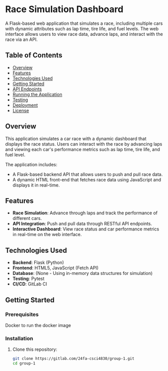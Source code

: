 # Race Simulation Dashboard

A Flask-based web application that simulates a race, including multiple cars with dynamic attributes such as lap time, tire life, and fuel levels. The web interface allows users to view race data, advance laps, and interact with the race via an API.

## Table of Contents

- [Overview](#overview)
- [Features](#features)
- [Technologies Used](#technologies-used)
- [Getting Started](#getting-started)
- [API Endpoints](#api-endpoints)
- [Running the Application](#running-the-application)
- [Testing](#testing)
- [Deployment](#deployment)
- [License](#license)

## Overview

This application simulates a car race with a dynamic dashboard that displays the race status. Users can interact with the race by advancing laps and viewing each car's performance metrics such as lap time, tire life, and fuel level.

The application includes:
- A Flask-based backend API that allows users to push and pull race data.
- A dynamic HTML front-end that fetches race data using JavaScript and displays it in real-time.

## Features

- **Race Simulation**: Advance through laps and track the performance of different cars.
- **API Integration**: Push and pull data through RESTful API endpoints.
- **Interactive Dashboard**: View race status and car performance metrics in real-time on the web interface.

## Technologies Used

- **Backend**: Flask (Python)
- **Frontend**: HTML5, JavaScript (Fetch API)
- **Database**: (None - Using in-memory data structures for simulation)
- **Testing**: Pytest
- **CI/CD**: GitLab CI

## Getting Started

### Prerequisites

Docker to run the docker image

### Installation

1. Clone this repository:

   ```bash
   git clone https://gitlab.com/24fa-csci4830/group-1.git
   cd group-1
